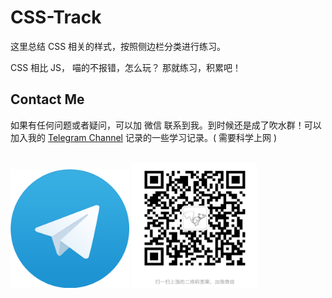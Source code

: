# CSS-Track

这里总结 CSS 相关的样式，按照侧边栏分类进行练习。

CSS 相比 JS， 喵的不报错，怎么玩？ 那就练习，积累吧！

## Contact Me

如果有任何问题或者疑问，可以加 微信 联系到我。到时候还是成了吹水群！可以加入我的 [Telegram Channel](https://t.me/joinchat/AAAAAFN6x9m8LhwqkkHG4w) 记录的一些学习记录。( 需要科学上网 )

<br>
<a href="https://t.me/joinchat/AAAAAFN6x9m8LhwqkkHG4w"><img src="https://raw.githubusercontent.com/AlvinMi/2019-Pic/master/20190223094415.png" width="190px" height="190px"/></a>
<!-- <br> -->
<img src="https://raw.githubusercontent.com/AlvinMi/2019-Pic/master/myWechat.png" width="200px" height="200px"/>
